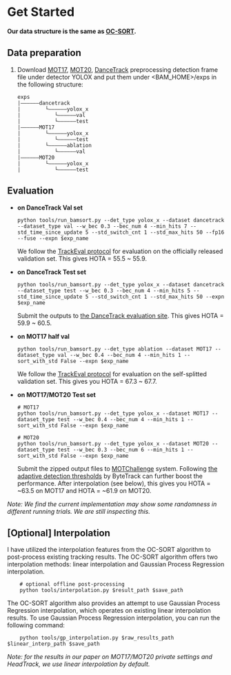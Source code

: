 # Get Started 
**Our data structure is the same as [OC-SORT](https://github.com/noahcao/OC_SORT).** 

## Data preparation
1. Download [MOT17](https://drive.google.com/drive/folders/18c4Zj95PQu6KBsrY-I1ub0KpY-z1ZVAZ?usp=sharing), [MOT20](https://drive.google.com/drive/folders/18c4Zj95PQu6KBsrY-I1ub0KpY-z1ZVAZ?usp=sharing), [DanceTrack](https://drive.google.com/drive/folders/18c4Zj95PQu6KBsrY-I1ub0KpY-z1ZVAZ?usp=sharing) preprocessing detection frame file under detector YOLOX and put them under <BAM_HOME>/exps in the following structure:
    ```
    exps
    |——————dancetrack
    |        └——————yolox_x
    |           └——————val
    |           └——————test
    |——————MOT17
    |        └——————yolox_x
    |           └——————test
    |        └——————ablation
    |           └——————val
    |——————MOT20
    |        └——————yolox_x
    |           └——————test
    ```

## Evaluation

* **on DanceTrack Val set**
    ```shell
    python tools/run_bamsort.py --det_type yolox_x --dataset dancetrack --dataset_type val --w_bec 0.3 --bec_num 4 --min_hits 7 --std_time_since_update 5 --std_switch_cnt 1 --std_max_hits 50 --fp16 --fuse --expn $exp_name 
    ```
    We follow the [TrackEval protocol](https://github.com/DanceTrack/DanceTrack/tree/main/TrackEval) for evaluation on the officially released validation set. This gives HOTA = 55.5 ~ 55.9.

* **on DanceTrack Test set**
    ```shell
    python tools/run_bamsort.py --det_type yolox_x --dataset dancetrack --dataset_type test --w_bec 0.3 --bec_num 4 --min_hits 5 --std_time_since_update 5 --std_switch_cnt 1 --std_max_hits 50 --expn $exp_name 
    ```
    Submit the outputs to [the DanceTrack evaluation site](https://competitions.codalab.org/competitions/35786). This gives HOTA = 59.9 ~ 60.5.

* **on MOT17 half val**
    ```shell
    python tools/run_bamsort.py --det_type ablation --dataset MOT17 --dataset_type val --w_bec 0.4 --bec_num 4 --min_hits 1 --sort_with_std False --expn $exp_name 
    ```
    We follow the [TrackEval protocol](https://github.com/DanceTrack/DanceTrack/tree/main/TrackEval) for evaluation on the self-splitted validation set. This gives you HOTA = 67.3 ~ 67.7.

* **on MOT17/MOT20 Test set**
    ```shell
    # MOT17
    python tools/run_bamsort.py --det_type yolox_x --dataset MOT17 --dataset_type test --w_bec 0.4 --bec_num 4 --min_hits 1 --sort_with_std False --expn $exp_name 

    # MOT20
    python tools/run_bamsort.py --det_type yolox_x --dataset MOT20 --dataset_type test --w_bec 0.3 --bec_num 6 --min_hits 1 --sort_with_std False --expn $exp_name 
    ```
    Submit the zipped output files to [MOTChallenge](https://motchallenge.net/) system. Following [the adaptive detection thresholds](https://github.com/ifzhang/ByteTrack/blob/d742a3321c14a7412f024f2218142c7441c1b699/yolox/evaluators/mot_evaluator.py#L139) by ByteTrack can further boost the performance. After interpolation (see below), this gives you HOTA = ~63.5 on MOT17 and HOTA = \~61.9 on MOT20.


*Note: We find the current implementation may show some randomness in different running trials. We are still inspecting this.*

## [Optional] Interpolation
I have utilized the interpolation features from the OC-SORT algorithm to post-process existing tracking results. The OC-SORT algorithm offers two interpolation methods: linear interpolation and Gaussian Process Regression interpolation.
```shell
    # optional offline post-processing
    python tools/interpolation.py $result_path $save_path
```
The OC-SORT algorithm also provides an attempt to use Gaussian Process Regression interpolation, which operates on existing linear interpolation results. To use Gaussian Process Regression interpolation, you can run the following command:
```shell
    python tools/gp_interpolation.py $raw_results_path $linear_interp_path $save_path
```
*Note: for the results in our paper on MOT17/MOT20 private settings and HeadTrack, we use linear interpolation by default.*